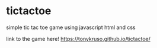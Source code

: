 # tictactoe

simple tic tac toe game using javascript html and css

link to the game here! https://tonykruso.github.io/tictactoe/
